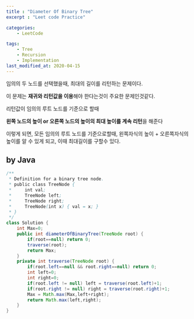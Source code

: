 ```yaml
---
title : "Diameter Of Binary Tree"
excerpt : "Leet code Practice"

categories:
    - LeetCode

tags:
    - Tree
    - Recursion
    - Implementation
last_modified_at: 2020-04-15
---
```




임의의 두 노드를 선택했을때, 최대의 길이를 리턴하는 문제이다.

이 문제는 **재귀와 리턴값을 이용**해야 한다는것이 주요한 문제인것같다.

리턴값이 임의의 루트 노드를 기준으로 할때 

**왼쪽 노드의 높이 or 오른쪽 노드의 높이의 최대 높이를 계속 리턴**을 해준다 

이렇게 되면, 모든 임의의 루트 노드를 기준으로할때, 왼쪽자식의 높이 + 오른쪽자식의 높이를 알 수 있게 되고, 이때 최대길이를 구할수 있다.  

## by Java

```java
/**
 * Definition for a binary tree node.
 * public class TreeNode {
 *     int val;
 *     TreeNode left;
 *     TreeNode right;
 *     TreeNode(int x) { val = x; }
 * }
 */
class Solution {
    int Max=0;
    public int diameterOfBinaryTree(TreeNode root) {
        if(root==null) return 0;
        traverse(root);
        return Max;
    }
    private int traverse(TreeNode root) {
        if(root.left==null && root.right==null) return 0;
        int left=0;
        int right=0;
        if(root.left != null) left = traverse(root.left)+1;
        if(root.right != null) right = traverse(root.right)+1;
        Max = Math.max(Max,left+right);
        return Math.max(left,right);
    }
}
```
